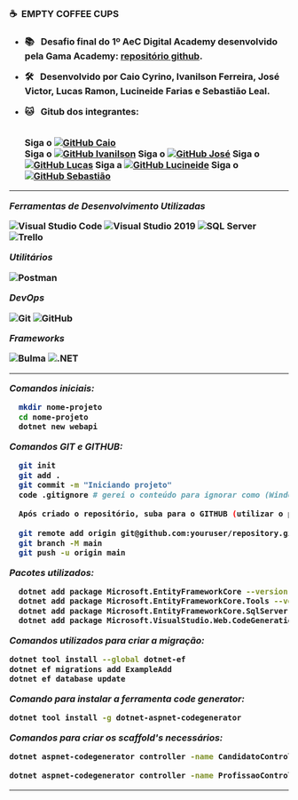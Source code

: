 <h3> ☕ &nbsp;EMPTY COFFEE CUPS <h3/>
  
- 📚 &nbsp; Desafio final do 1º **AeC Digital Academy** desenvolvido pela Gama Academy: <a href="https://github.com/educacao-gama/desafios-gama/tree/main/banco%20de%20curriculos/">repositório github</a>.
- 🛠 &nbsp; Desenvolvido por **Caio Cyrino, Ivanilson Ferreira, José Victor, Lucas Ramon, Lucineide Farias e Sebastião Leal.**
- 🐱 &nbsp; Gitub dos integrantes:
  
  <br/>Siga o [![GitHub Caio]( https://img.shields.io/github/followers/sbstleal?label=Caio&style=social)](https://github.com/feholy/)<br/>
  Siga o [![GitHub Ivanilson]( https://img.shields.io/github/followers/sbstleal?label=Ivanilson&style=social)](https://github.com/IvanFerroli/)
  Siga o [![GitHub José]( https://img.shields.io/github/followers/sbstleal?label=José&style=social)](https://github.com/josevictormobile/)
  Siga o [![GitHub Lucas]( https://img.shields.io/github/followers/sbstleal?label=Lucas&style=social)](https://github.com/luksramon/)
  Siga a [![GitHub Lucineide]( https://img.shields.io/github/followers/sbstleal?label=Lucineide&style=social)](https://github.com/lucineidefarias/)
  Siga o [![GitHub Sebastião]( https://img.shields.io/github/followers/sbstleal?label=Sebastião&style=social)](https://github.com/sbstleal/)
  
 ---
  
 *Ferramentas de Desenvolvimento Utilizadas*

  ![Visual Studio Code](https://img.shields.io/badge/-Visual%20Studio%20Code-333333?style=flat&logo=visual-studio-code&logoColor=007ACC)
  ![Visual Studio 2019](https://img.shields.io/badge/-Visual%20Studio%202019%20Community-333333?style=flat&logo=visual-studio&logoColor=9900CC)
  ![SQL Server](https://img.shields.io/badge/-SQL%20Server-333333?style=flat&logo=SQLserver&logoColor=007ACC)
  ![Trello](https://img.shields.io/badge/-Trello-333333?style=flat&logo=trello&logoColor=007ACC)

 *Utilitários*

  ![Postman](https://img.shields.io/badge/-Postman-333333?style=flat&logo=postman)
  
 *DevOps*

  ![Git](https://img.shields.io/badge/-Git-333333?style=flat&logo=git)
  ![GitHub](https://img.shields.io/badge/-GitHub-333333?style=flat&logo=github)
  
*Frameworks*
  
  ![Bulma](https://img.shields.io/badge/-Bulma-333333?style=flat&logo=Bulma)
  ![.NET](https://img.shields.io/badge/-DotNET%20Core-333333?style=flat&logo=DotNetCore)
  
 ---
  
*Comandos iniciais:*
``` bash
  mkdir nome-projeto
  cd nome-projeto
  dotnet new webapi
```

*Comandos GIT e GITHUB:*
``` bash
  git init
  git add .
  git commit -m "Iniciando projeto"
  code .gitignore # gerei o conteúdo para ignorar como (Windows, Linux, Mac, DotnetCore, VisualStudioCore) no link: <a href="https://www.toptal.com/developers/gitignore">GITIGONRE.IO</a>.
  
  Após criado o repositório, suba para o GITHUB (utilizar o primeiro comando que o GITHUB fornece):
  
  git remote add origin git@github.com:youruser/repository.git
  git branch -M main
  git push -u origin main
```

*Pacotes utilizados:*
``` bash
  dotnet add package Microsoft.EntityFrameworkCore --version 5.0.9
  dotnet add package Microsoft.EntityFrameworkCore.Tools --version 5.0.9
  dotnet add package Microsoft.EntityFrameworkCore.SqlServer --version 5.0.9
  dotnet add package Microsoft.VisualStudio.Web.CodeGeneration.Design --version 5.0.2
```

*Comandos utilizados para criar a migração:*
``` bash
dotnet tool install --global dotnet-ef
dotnet ef migrations add ExampleAdd
dotnet ef database update
```

*Comando para instalar a ferramenta code generator:*
``` bash
dotnet tool install -g dotnet-aspnet-codegenerator
```

*Comandos para criar os scaffold's necessários:*
``` bash
dotnet aspnet-codegenerator controller -name CandidatoController -async -api -m Candidato -dc DbContexto -outDir Controllers

dotnet aspnet-codegenerator controller -name ProfissaoController -async -api -m Profissao -dc DbContexto -outDir Controllers

``` 
  
 ---
